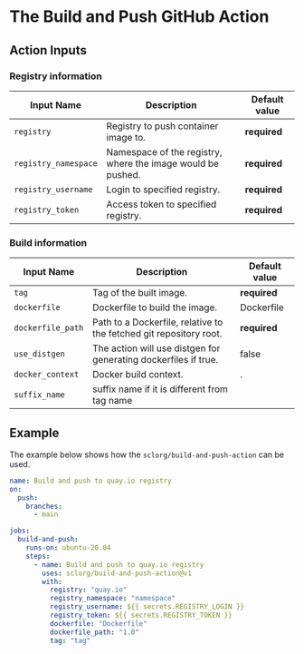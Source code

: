 # The Build and Push GitHub Action

## Action Inputs

### Registry information

| Input Name           | Description                                                 | Default value |
|----------------------|-------------------------------------------------------------|---------------|
| `registry`           | Registry to push container image to.                        | **required**  |
| `registry_namespace` | Namespace of the registry, where the image would be pushed. | **required**  |
| `registry_username`  | Login to specified registry.                                | **required**  |
| `registry_token`     | Access token to specified registry.                         | **required**  |

### Build information

| Input Name        | Description                                                        | Default value |
|-------------------|--------------------------------------------------------------------|---------------|
| `tag`             | Tag of the built image.                                            | **required**  |
| `dockerfile`      | Dockerfile to build the image.                                     | Dockerfile    |
| `dockerfile_path` | Path to a Dockerfile, relative to the fetched git repository root. | **required**  |
| `use_distgen`     | The action will use distgen for generating dockerfiles if true.    | false         |
| `docker_context`  | Docker build context.                                              | .             |
| `suffix_name`     | suffix name if it is different from tag name                       |               |


## Example

The example below shows how the `sclorg/build-and-push-action` can be used.

```yaml
name: Build and push to quay.io registry
on:
  push:
    branches:
      - main

jobs:
  build-and-push:
    runs-on: ubuntu-20.04
    steps:
      - name: Build and push to quay.io registry
        uses: sclorg/build-and-push-action@v1
        with:
          registry: "quay.io"
          registry_namespace: "namespace"
          registry_username: ${{ secrets.REGISTRY_LOGIN }}
          registry_token: ${{ secrets.REGISTRY_TOKEN }}
          dockerfile: "Dockerfile"
          dockerfile_path: "1.0"
          tag: "tag"
```
